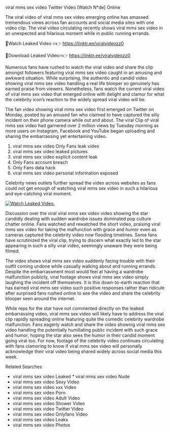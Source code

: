﻿viral mms sex video Twitter Video [Watch N*de] Online

The viral video of ﻿viral mms sex video emerging online has amassed tremendous views across fan accounts and social media sites with one video clip. The viral video circulating recently shows ﻿viral mms sex video in an unexpected and hilarious moment while in public running errands. 

🔴Watch Leaked Video 🔥👉  https://linktr.ee/viralvideozz0 

🔴Download Leaked Video🔥👉  https://linktr.ee/viralvideozz0 

Numerous fans have rushed to watch the viral video and share the clip amongst followers featuring ﻿viral mms sex video caught in an amusing and awkward situation. While surprising, the authentic and candid video showing ﻿viral mms sex video handling a real life blooper so genuinely has earned praise from viewers. Nonetheless, fans watch the current viral video of ﻿viral mms sex video that emerged online with delight and clamor for what the celebrity icon’s reaction to the widely spread viral video will be.

The fan video showing ﻿viral mms sex video first emerged on Twitter on Monday, posted by an amused fan who claimed to have captured the silly incident on their phone camera while out and about. The viral Clip of ﻿viral mms sex video had garnered over 2 million views by Tuesday morning as more users on Instagram, Facebook and YouTube began uploading and sharing the embarrassing yet entertaining video. 

1. ﻿viral mms sex video Only Fans leak video
2. ﻿viral mms sex video leaked pictures
3. ﻿viral mms sex video explicit content leak
4. Only Fans account breach
5. Only Fans data hack
6. ﻿viral mms sex video personal information exposed

Celebrity news outlets further spread the video across websites as fans could not get enough of watching ﻿viral mms sex video in such a hilarious and eye-catching viral moment. 

[![Watch Leaked Video.](https://miro.medium.com/v2/resize:fit:828/format:webp/1*cilzJN44JGOrTw9NJCrNHA.gif "Watch Leaked Video")](https://linktr.ee/viralvideozz0)

Discussion over the viral ﻿viral mms sex video video showing the star candidly dealing with sudden wardrobe issues dominated pop culture chatter online. Fans watched and rewatched the short video, praising ﻿viral mms sex video for taking the malfunction with grace and humor even as cameras captured the celebrity video now flooding timelines. Some fans have scrutinized the viral clip, trying to discern what exactly led to the star appearing in such a silly viral video, seemingly unaware they were being filmed.

The video shows ﻿viral mms sex video suddenly facing trouble with their outfit coming undone while casually walking about and running errands. Despite the embarrassment most would feel at having a wardrobe malfunction publicly, viral footage shows ﻿viral mms sex video simply laughing the incident off themselves. It is this down-to-earth reaction that has earned ﻿viral mms sex video such positive responses rather than ridicule after surprised fans rushed online to see the video and share the celebrity blooper seen around the internet.  

While reps for the star have not commented directly on the leaked embarrassing video, ﻿viral mms sex video will likely have to address the viral clip rapidly spreading online featuring quite the comedic celebrity wardrobe malfunction. Fans eagerly watch and share the video showing ﻿viral mms sex video handling the potentially humiliating public incident with such grace and humor, hoping the star also sees the humor in their candid moment going viral too. For now, footage of the celebrity video continues circulating with fans clamoring to know if ﻿viral mms sex video will personally acknowledge their viral video being shared widely across social media this week.

Related Searches
* ﻿viral mms sex video Leaked
﻿* viral mms sex video Nude
* ﻿viral mms sex video Sexy Video
* ﻿viral mms sex video xxx Video
* ﻿viral mms sex video Porn
* ﻿viral mms sex video Adult Video
* ﻿viral mms sex video Shower Video
* ﻿viral mms sex video Twitter Video
* ﻿viral mms sex video Onlyfans Video
* ﻿viral mms sex video Leaks
* ﻿viral mms sex video Photos